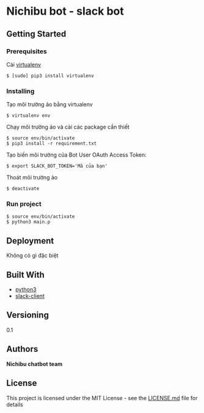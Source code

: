 # Nichibu bot - slack bot

## Getting Started

### Prerequisites

Cài [virtualenv](https://virtualenv.pypa.io/en/stable/installation/)
```
$ [sudo] pip3 install virtualenv
```

### Installing

Tạo môi trường ảo bằng virtualenv
```
$ virtualenv env
```

Chạy môi trường ảo và cài các package cần thiết
```
$ source env/bin/activate
$ pip3 install -r requirement.txt
```

Tạo biến môi trường của Bot User OAuth Access Token:
```
$ export SLACK_BOT_TOKEN='Mã của bạn'
```

Thoát môi trường ảo
```
$ deactivate
```

### Run project

```
$ source env/bin/activate
$ python3 main.p
```

## Deployment

Không có gì đặc biệt

## Built With

* [python3](https://www.python.org/)
* [slack-client](https://slack.com/)

## Versioning

0.1

## Authors

**Nichibu chatbot team**

## License

This project is licensed under the MIT License - see the [LICENSE.md](LICENSE.md) file for details
